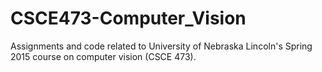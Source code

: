 # CSCE473-Computer_Vision
Assignments and code related to University of Nebraska Lincoln's Spring 2015 course on computer vision (CSCE 473). 
